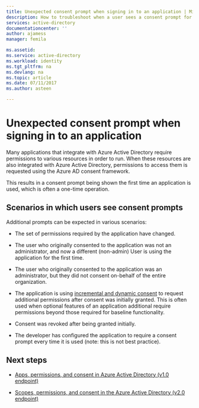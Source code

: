 ```yaml
---
title: Unexpected consent prompt when signing in to an application | Microsoft Docs
description: How to troubleshoot when a user sees a consent prompt for an application you have integrated with Azure AD that you did not expect
services: active-directory
documentationcenter: ''
author: ajamess
manager: femila

ms.assetid: 
ms.service: active-directory
ms.workload: identity
ms.tgt_pltfrm: na
ms.devlang: na
ms.topic: article
ms.date: 07/11/2017
ms.author: asteen

---
```


# Unexpected consent prompt when signing in to an application

Many applications that integrate with Azure Active Directory require permissions to various resources in order to run. When these resources are also integrated with Azure Active Directory, permissions to access them is requested using the Azure AD consent framework. 

This results in a consent prompt being shown the first time an application is used, which is often a one-time operation. 

## Scenarios in which users see consent prompts

Additional prompts can be expected in various scenarios:

* The set of permissions required by the application have changed.

* The user who originally consented to the application was not an administrator, and now a different (non-admin) User is using the application for the first time.

* The user who originally consented to the application was an administrator, but they did not consent on-behalf of the entire organization.

* The application is using [incremental and dynamic consent](https://docs.microsoft.com/azure/active-directory/develop/active-directory-v2-compare#incremental-and-dynamic-consent) to request additional permissions after consent was initially granted. This is often used when optional features of an application additional require permissions beyond those required for baseline functionality.

* Consent was revoked after being granted initially.

* The developer has configured the application to require a consent prompt every time it is used (note: this is not best practice).

## Next steps

-   [Apps, permissions, and consent in Azure Active Directory (v1.0 endpoint)](https://docs.microsoft.com/azure/active-directory/active-directory-apps-permissions-consent)

-   [Scopes, permissions, and consent in the Azure Active Directory (v2.0 endpoint)](https://docs.microsoft.com/azure/active-directory/develop/active-directory-v2-scopes)


